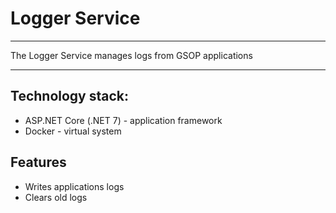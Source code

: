 # Logger Service

---

The Logger Service manages logs from GSOP applications

---

## Technology stack:

- ASP.NET Core (.NET 7) - application framework
- Docker - virtual system

## Features

- Writes applications logs
- Clears old logs